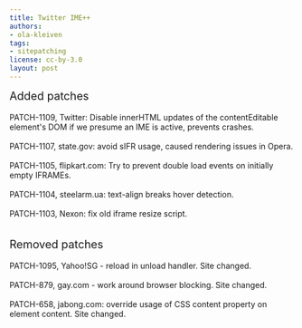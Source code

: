 ```yaml
---
title: Twitter IME++
authors:
- ola-kleiven
tags:
- sitepatching
license: cc-by-3.0
layout: post
---
```


<span style="font-size: 140%">Added patches</span><br/><br/>PATCH-1109, Twitter: Disable innerHTML updates of the contentEditable element&#39;s DOM if we presume an IME is active, prevents crashes.<br/><br/>PATCH-1107, state.gov: avoid sIFR usage, caused rendering issues in Opera.<br/><br/>PATCH-1105, flipkart.com: Try to prevent double load events on initially empty IFRAMEs.<br/><br/>PATCH-1104, steelarm.ua: text-align breaks hover detection.<br/><br/>PATCH-1103, Nexon: fix old iframe resize script.<br/><br/><br/><span style="font-size: 140%">Removed patches</span><br/><br/>PATCH-1095, Yahoo!SG - reload in unload handler. Site changed.<br/><br/>PATCH-879, gay.com - work around browser blocking. Site changed.<br/><br/>PATCH-658, jabong.com: override usage of CSS content property on element content. Site changed.
